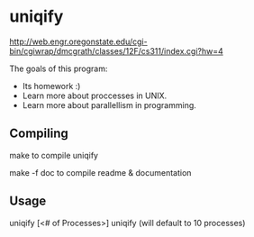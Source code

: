 uniqify
=======
http://web.engr.oregonstate.edu/cgi-bin/cgiwrap/dmcgrath/classes/12F/cs311/index.cgi?hw=4

The goals of this program:

 * Its homework :)
 * Learn more about proccesses in UNIX.
 * Learn more about parallellism in programming.

Compiling
---------

make
to compile uniqify

make -f doc
to compile readme & documentation

Usage
---------

uniqify [<# of Processes>]
uniqify (will default to 10 processes)